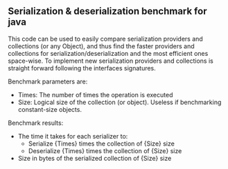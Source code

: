 ## Serialization & deserialization benchmark for java

This code can be used to easily compare serialization providers and collections (or any Object), and thus find the faster providers and collections for serialization/deserialization and the most efficient ones space-wise. 
To implement new serialization providers and collections is straight forward following the interfaces signatures. 

Benchmark parameters are:
* Times: The number of times the operation is executed
* Size: Logical size of the collection (or object). Useless if benchmarking constant-size objects.

Benchmark results:
* The time it takes for each serializer to:
    * Serialize {Times} times the collection of {Size} size
    * Deserialize {Times} times the collection of {Size} size
* Size in bytes of the serialized collection of {Size} size
